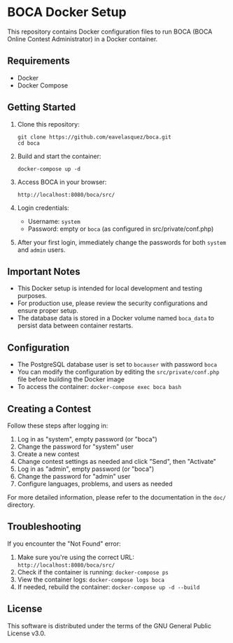 # BOCA Docker Setup

This repository contains Docker configuration files to run BOCA (BOCA Online Contest Administrator) in a Docker container.

## Requirements

- Docker
- Docker Compose

## Getting Started

1. Clone this repository:
   ```
   git clone https://github.com/eavelasquez/boca.git
   cd boca
   ```

2. Build and start the container:
   ```
   docker-compose up -d
   ```

3. Access BOCA in your browser:
   ```
   http://localhost:8080/boca/src/
   ```

4. Login credentials:
   - Username: `system`
   - Password: empty or `boca` (as configured in src/private/conf.php)

5. After your first login, immediately change the passwords for both `system` and `admin` users.

## Important Notes

- This Docker setup is intended for local development and testing purposes.
- For production use, please review the security configurations and ensure proper setup.
- The database data is stored in a Docker volume named `boca_data` to persist data between container restarts.

## Configuration

- The PostgreSQL database user is set to `bocauser` with password `boca`
- You can modify the configuration by editing the `src/private/conf.php` file before building the Docker image
- To access the container: `docker-compose exec boca bash`

## Creating a Contest

Follow these steps after logging in:

1. Log in as "system", empty password (or "boca")
2. Change the password for "system" user
3. Create a new contest
4. Change contest settings as needed and click "Send", then "Activate"
5. Log in as "admin", empty password (or "boca")
6. Change the password for "admin" user
7. Configure languages, problems, and users as needed

For more detailed information, please refer to the documentation in the `doc/` directory.

## Troubleshooting

If you encounter the "Not Found" error:
1. Make sure you're using the correct URL: `http://localhost:8080/boca/src/`
2. Check if the container is running: `docker-compose ps`
3. View the container logs: `docker-compose logs boca`
4. If needed, rebuild the container: `docker-compose up -d --build`

## License

This software is distributed under the terms of the GNU General Public License v3.0. 
